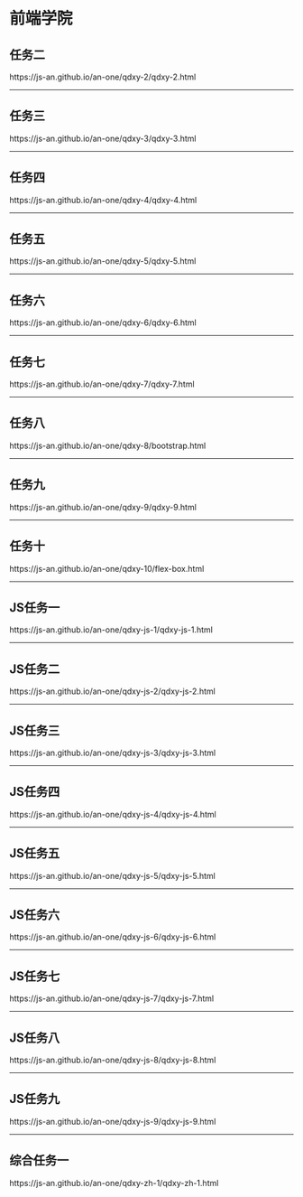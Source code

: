 <h1>前端学院</h1>
<h2>任务二</h2>
<p>https://js-an.github.io/an-one/qdxy-2/qdxy-2.html</p>
<hr>
<h2>任务三</h2>
<p>https://js-an.github.io/an-one/qdxy-3/qdxy-3.html</p>
<hr>
<h2>任务四</h2>
<p>https://js-an.github.io/an-one/qdxy-4/qdxy-4.html</p>
<hr>
<h2>任务五</h2>
<p>https://js-an.github.io/an-one/qdxy-5/qdxy-5.html</p>
<hr>
<h2>任务六</h2>
<p>https://js-an.github.io/an-one/qdxy-6/qdxy-6.html</p>
<hr>
<h2>任务七</h2>
<p>https://js-an.github.io/an-one/qdxy-7/qdxy-7.html</p>
<hr>
<h2>任务八</h2>
<p>https://js-an.github.io/an-one/qdxy-8/bootstrap.html</p>
<hr>
<h2>任务九</h2>
<p>https://js-an.github.io/an-one/qdxy-9/qdxy-9.html</p>
<hr>
<h2>任务十</h2>
<p>https://js-an.github.io/an-one/qdxy-10/flex-box.html</p>
<hr>
<h2>JS任务一</h2>
<p>https://js-an.github.io/an-one/qdxy-js-1/qdxy-js-1.html</p>
<hr>
<h2>JS任务二</h2>
<p>https://js-an.github.io/an-one/qdxy-js-2/qdxy-js-2.html</p>
<hr>
<h2>JS任务三</h2>
<p>https://js-an.github.io/an-one/qdxy-js-3/qdxy-js-3.html</p>
<hr>
<h2>JS任务四</h2>
<p>https://js-an.github.io/an-one/qdxy-js-4/qdxy-js-4.html</p>
<hr>
<h2>JS任务五</h2>
<p>https://js-an.github.io/an-one/qdxy-js-5/qdxy-js-5.html</p>
<hr>
<h2>JS任务六</h2>
<p>https://js-an.github.io/an-one/qdxy-js-6/qdxy-js-6.html</p>
<hr>
<h2>JS任务七</h2>
<p>https://js-an.github.io/an-one/qdxy-js-7/qdxy-js-7.html</p>
<hr>
<h2>JS任务八</h2>
<p>https://js-an.github.io/an-one/qdxy-js-8/qdxy-js-8.html</p>
<hr>
<h2>JS任务九</h2>
<p>https://js-an.github.io/an-one/qdxy-js-9/qdxy-js-9.html</p>
<hr>
<h2>综合任务一</h2>
<p>https://js-an.github.io/an-one/qdxy-zh-1/qdxy-zh-1.html</p>
